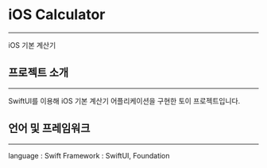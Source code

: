 # iOS Calculator

---

iOS 기본 계산기

## 프로젝트 소개

---

SwiftUI를 이용해 iOS 기본 계산기 어플리케이션을 구현한 토이 프로젝트입니다.

## 언어 및 프레임워크

---

language : Swift
Framework : SwiftUI, Foundation
